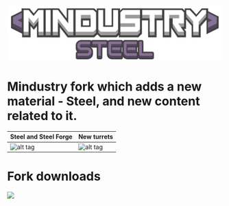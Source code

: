 ![Logo](core/assets/sprites/logo.png)

# Mindustry fork which adds a new material - Steel, and new content related to it.

Steel and Steel Forge | New turrets
------------ | -------------
![alt tag](https://sun9-12.userapi.com/impg/oH3QvYeMC7YN3kGwomz0-toQ_5cw5HfN8zbcgw/-M0pVhpgcwM.jpg?size=283x408&quality=96&proxy=1&sign=722aa90fdc46888d266131b8433abb9d&type=album) | ![alt tag](https://sun9-67.userapi.com/impg/Kv9jp1ahM9ktUC2nOKr3obgGnfjOezR46rH3Wg/Nq8IzrmTf5g.jpg?size=408x331&quality=96&proxy=1&sign=cd51bc6e11255a28d96e4e4f274a838e&type=album)

# Fork downloads 
[![](https://sun9-9.userapi.com/impg/sOzaMtE7ZUc9ljxQOIuvSRADd9yTWuIUbSL3-A/rdGtjcga1Ko.jpg?size=310x226&quality=96&proxy=1&sign=af000a20dc6dfa973360c817bd0e350f&type=album)](https://github.com/pixaxeofpixie/Mindustry-Steel/releases)
